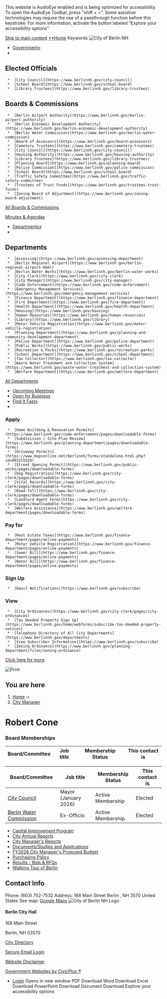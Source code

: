  

This website is AudioEye enabled and is being optimized for accessibility. To open the AudioEye Toolbar, press "shift + =". Some assistive technologies may require the use of a passthrough function before this keystroke. For more information, activate the button labeled “Explore your accessibility options”.

  [Skip to main content](https://www.berlinnh.gov/people/robert-cone/)   [**Home](https://www.berlinnh.gov)  Keywords  ![City of Berlin NH](https://www.berlinnh.gov/sites/all/themes/custom/sites/berlinnh/vts_berlinnh/logo.png)  

 *  [Government»](https://www.berlinnh.gov/home/pages/government) 
   *      

## Elected Officials    

     *  [City Council](https://www.berlinnh.gov/city-council) 
     *  [School Board](https://www.berlinnh.gov/school-board) 
     *  [Library Trustees](https://www.berlinnh.gov/library-trustees)      

## Boards & Commissions    

     *  [Berlin Airport Authority](https://www.berlinnh.gov/berlin-airport-authority) 
     *  [Berlin Economic Development Authority](https://www.berlinnh.gov/berlin-economic-development-authority) 
     *  [Berlin Water Commission](https://www.berlinnh.gov/berlin-water-commission) 
     *  [Board of Assessors](https://www.berlinnh.gov/board-assessors) 
     *  [Cemetery Trustees](https://www.berlinnh.gov/cemetery-trustees) 
     *  [City Council](https://www.berlinnh.gov/city-council)  
     *  [Housing Authority](https://www.berlinnh.gov/housing-authority) 
     *  [Library Trustees](https://www.berlinnh.gov/library-trustees) 
     *  [Planning Board](https://www.berlinnh.gov/planning-board) 
     *  [Police Commission](https://www.berlinnh.gov/police-commission) 
     *  [School Board](https://www.berlinnh.gov/school-board) 
     *  [Traffic Safety Committee](https://www.berlinnh.gov/traffic-safety-committee) 
     *  [Trustees of Trust Funds](https://www.berlinnh.gov/trustees-trust-funds) 
     *  [Zoning Board of Adjustment](https://www.berlinnh.gov/zoning-board-adjustment)      

 [ All Boards & Commissions](https://www.berlinnh.gov/boards)     

 [ Minutes & Agendas](https://www.berlinnh.gov/minutes-and-agendas)     

 *  [Departments»](https://www.berlinnh.gov/home/pages/departments) 
   *      

## Departments    

     *  [Assessing](https://www.berlinnh.gov/assessing-department) 
     *  [Berlin Regional Airport](https://www.berlinnh.gov/berlin-regional-airport-kbml) 
     *  [Berlin Water Works](https://www.berlinnh.gov/berlin-water-works) 
     *  [City Clerk](https://www.berlinnh.gov/city-clerk) 
     *  [City Manager](https://www.berlinnh.gov/city-manager) 
     *  [Code Enforcement](https://www.berlinnh.gov/code-enforcement) 
     *  [Emergency Management Services](https://www.berlinnh.gov/emergency-management-services)  
     *  [Finance Department](https://www.berlinnh.gov/finance-department) 
     *  [Fire Department](https://www.berlinnh.gov/fire-department) 
     *  [Health Department](https://www.berlinnh.gov/health-department) 
     *  [Housing](https://www.berlinnh.gov/housing) 
     *  [Human Resources](https://www.berlinnh.gov/human-resources) 
     *  [Library](https://www.berlinnh.gov/library) 
     *  [Motor Vehicle Registration](https://www.berlinnh.gov/motor-vehicle-registration) 
     *  [Planning Department](https://www.berlinnh.gov/planning-and-community-development-department)  
     *  [Police Department](https://www.berlinnh.gov/police-department) 
     *  [Public Works](https://www.berlinnh.gov/public-works) 
     *  [Recreation & Parks](https://www.berlinnh.gov/recreation-parks) 
     *  [School Department](https://www.berlinnh.gov/school-department) 
     *  [Tax Collector](https://www.berlinnh.gov/tax-collector) 
     *  [Waste Water Treatment and Collection System](https://www.berlinnh.gov/waste-water-treatment-and-collection-system) 
     *  [Welfare Department](https://www.berlinnh.gov/welfare-department)      

 [ All Departments](https://www.berlinnh.gov/departments)     

 *  [Upcoming Meetings](https://www.berlinnh.gov/calendar-by-event-type/16) 
 *  [Open for Business](https://www.berlinnh.gov/open-business) 
 *  [Find It Fast»](https://www.berlinnh.gov/home/pages/find-it-fast) 
   *      

### Apply    

     *  [Home Building & Renovation Permits](https://www.berlinnh.gov/code-enforcement/pages/downloadable-forms) 
     *  [Subdivision / Site Plan Review](https://www.berlinnh.gov/planning-department/pages/downloadable-forms) 
     *  [Driveway Permits](https://www.mapsonline.net/berlinnh/forms/standalone.html.php?id=803215528) 
     *  [Street Opening Permit](https://www.berlinnh.gov/public-works/pages/downloadable-forms) 
     *  [Dog Registration](https://www.berlinnh.gov/city-clerk/pages/downloadable-forms) 
     *  [Vital Records](https://www.berlinnh.gov/city-clerk/pages/downloadable-forms) 
     *  [Road Toll](https://www.berlinnh.gov/city-clerk/pages/downloadable-forms) 
     *  [Landlord Agent Form](https://www.berlinnh.gov/city-clerk/pages/downloadable-forms) 
     *  [Welfare Assistance](https://www.berlinnh.gov/welfare-department/pages/downloadable-forms)      

### Pay for    

     *  [Real Estate Taxes](https://www.berlinnh.gov/finance-department/pages/online-payments) 
     *  [Motor Vehicle Registration](https://www.berlinnh.gov/finance-department/pages/online-payments) 
     *  [Sewer Bill](https://www.berlinnh.gov/finance-department/pages/online-payments) 
     *  [Water Bill](https://www.berlinnh.gov/finance-department/pages/online-payments)       

     

### Sign Up    

     *  [Email Notifications](https://www.berlinnh.gov/subscribe)      

### View    

     *  [City Ordinances](https://www.berlinnh.gov/city-clerk/pages/city-ordinances) 
     *  [Tax Deeded Property Sign Up](https://www.berlinnh.gov/home/webforms/subscribe-tax-deeded-property-notices) 
     *  [Telephone Directory of All City Departments](https://www.berlinnh.gov/departments) 
     *  [View Subscriber Information](https://www.berlinnh.gov/subscribe) 
     *  [Zoning Ordinance](https://www.berlinnh.gov/planning-department/files/zoning-ordinance)     

     

     

 [Click here for more](https://www.berlinnh.gov/where)     

  ![Print](https://www.berlinnh.gov/sites/all/modules/contrib/print/icons/print_icon.png)  

## You are here

 1.  [Home](https://www.berlinnh.gov) ››
 1.  [City Manager](https://www.berlinnh.gov/city-manager) 

# Robert Cone

### Board Memberships

|Board/Committee|Job title|Membership Status|This contact is|
|---|---|---|---|

|Board/Committee|Job title|Membership Status|This contact is|
|---|---|---|---|
|[City Council](https://www.berlinnh.gov/city-council)|Mayor (January 2026)|Active Membership|Elected|
|[Berlin Water Commission](https://www.berlinnh.gov/berlin-water-commission)|Ex-Officio|Active Membership|Elected|

 *  [Capital Improvement Program](https://www.berlinnh.gov/city-manager/pages/capital-improvement-program) 
 *  [City Annual Reports](https://www.berlinnh.gov/city-manager/pages/city-annual-reports) 
 *  [City Manager's Reports](https://www.berlinnh.gov/city-manager/pages/city-managers-reports) 
 *  [Documents/Studies and Applications](https://www.berlinnh.gov/city-manager/pages/documentsstudies-and-applications) 
 *  [FY2026 City Manager's Proposed Budget](https://www.berlinnh.gov/city-manager/files/fy2026-city-managers-proposed-budget) 
 *  [Purchasing Policy](https://www.berlinnh.gov/city-manager/files/purchasing-policy) 
 *  [Results - Bids & RFQs](https://www.berlinnh.gov/city-manager/pages/results-bids-rfqs) 
 *  [Walking Tour of Berlin](https://www.berlinnh.gov/city-manager/files/walking-tour-berlin) 

## Contact Info

 Phone: (603) 752-7532 Address: 168 Main Street Berlin , NH 3570 United States See map: [Google Maps](https://maps.google.com/?q=168+Main+Street,+Berlin,+NH,+3570,+us)   ![City of Berlin NH Logo](https://www.berlinnh.gov/sites/g/files/vyhlif2811/f/footersealname.png)  

#### Berlin City Hall

168 Main Street

Berlin, NH 03570

 [City Directory](https://www.berlinnh.gov/contacts-directory) 

  [Secure Email Login](https://outlook.com/owa/berlinnh.gov) 

 [Website Disclaimer](https://www.berlinnh.gov/home/pages/website-disclaimer) 

 [Government Websites by CivicPlus ®](https://www.civicplus.com)  

 *  [Login](https://www.berlinnh.gov/user/login?current=node/68056) 
 Opens in new window PDF Download Word Download Excel Download PowerPoint Download Document Download Explore your accessibility options 